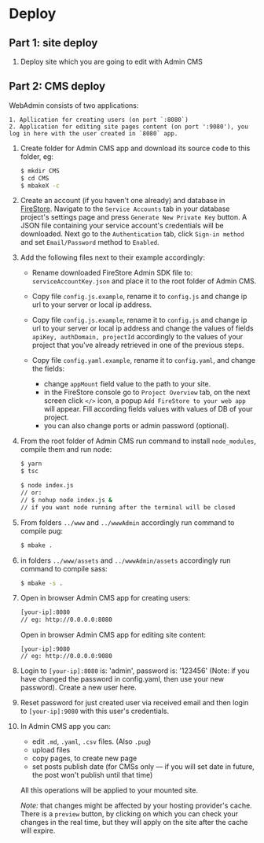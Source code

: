 # Deploy

## Part 1: site deploy

1. Deploy site which you are going to edit with Admin CMS

## Part 2: CMS deploy

WebAdmin consists of two applications:

    1. Apllication for creating users (on port `:8080`)
    2. Application for editing site pages content (on port ':9080'), you log in here with the user created in `8080` app.

1. Create folder for Admin CMS app and download its source code to this folder, eg:
    ```sh
    $ mkdir CMS
    $ cd CMS
    $ mbakeX -c
    ```
1. Create an account (if you haven't one already) and database in [FireStore](http://console.firebase.google.com). Navigate to the `Service Accounts` tab in your database project's settings page and press `Generate New Private Key` button. A JSON file containing your service account's credentials will be downloaded. Next go to the `Authentication` tab, click `Sign-in method` and set `Email/Password` method to `Enabled`.

1. Add the following files next to their example accordingly:

    - Rename downloaded FireStore Admin SDK file to: `serviceAccountKey.json` and place it to the root folder of Admin CMS. 

    - Copy file `config.js.example`, rename it to `config.js` and change ip url to your server or local ip address.

    - Copy file `config.js.example`, rename it to `config.js` and change ip url to your server or local ip address and change the values of fields `apiKey, authDomain, projectId` accordingly to the values of your project that you've already retrieved in one of the previous steps.

    - Copy file `config.yaml.example`, rename it to `config.yaml`, and change the fields:
        - change `appMount` field value to the path to your site.
        - in the FireStore console go to `Project Overview` tab, on the next screen click `</>` icon, a popup `Add FireStore to your web app` will appear. Fill according fields values with values of DB of your project.
        - you can also change ports or admin password (optional).


1. From the root folder of Admin CMS run command to install `node_modules`, compile them and run node:
    ```sh
    $ yarn
    $ tsc

    $ node index.js 
    // or: 
    // $ nohup node index.js & 
    // if you want node running after the terminal will be closed
    ```
1. From folders `../www` and `../wwwAdmin` accordingly run command to compile pug:
    ```sh
    $ mbake .
    ```
1. in folders `../www/assets` and `../wwwAdmin/assets` accordingly run command to compile sass:
    ```sh
    $ mbake -s .
    ```
1. Open in browser Admin CMS app for creating users:
    ```sh
    [your-ip]:8080
    // eg: http://0.0.0.0:8080
    ```

    Open in browser Admin CMS app for editing site content:

    ```
    [your-ip]:9080
    // eg: http://0.0.0.0:9080
    ```
1. Login to `[your-ip]:8080` is: 'admin', password is: '123456' (Note: if you have changed the password in config.yaml, then use your new password). Create a new user here.

1. Reset password for just created user via received email and then login to `[your-ip]:9080` with this user's credentials.

1. In Admin CMS app you can: 

    - edit `.md`, `.yaml`, `.csv` files. (Also `.pug`)
    - upload files
    - copy pages, to create new page
    - set posts publish date (for CMSs only — if you will set date in future, the post won't publish until that time)
    
    All this operations will be applied to your mounted site.

    *Note:* that changes might be affected by your hosting provider's cache. There is a `preview` button, by clicking on which you can check your changes in the real time, but they will apply on the site after the cache will expire.